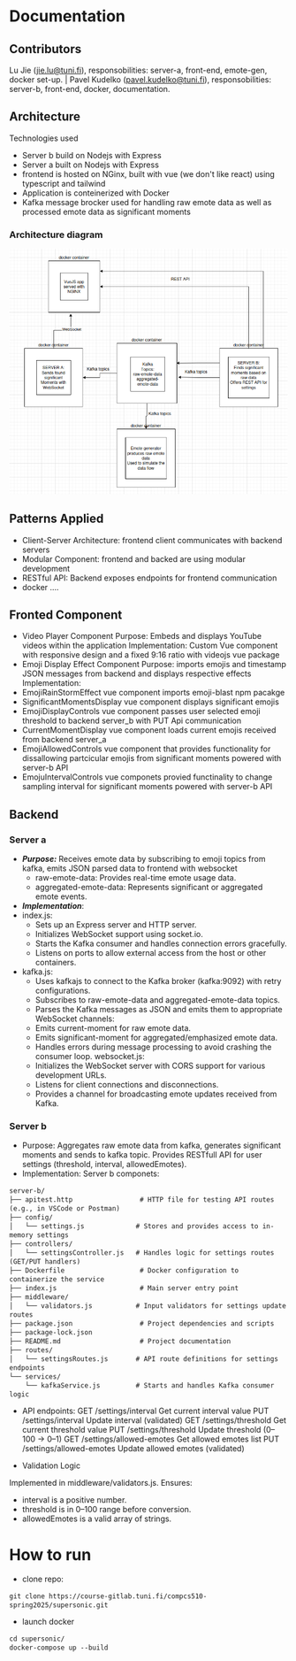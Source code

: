 # Documentation

## Contributors
Lu Jie (jie.lu@tuni.fi), responsobilities: server-a, front-end, emote-gen, docker set-up. |
Pavel Kudelko (pavel.kudelko@tuni.fi), responsobilities: server-b, front-end, docker, documentation.

## Architecture
Technologies used
- Server b build on Nodejs with Express
- Server a built on Nodejs with Express
- frontend is hosted on NGinx, built with vue (we don't like react) using typescript and tailwind
- Application is conteinerized with Docker
- Kafka message brocker used for handling raw emote data as well as processed emote data as significant moments

### Architecture diagram
![alt text](media/image.png)

## Patterns Applied
- Client-Server Architecture: frontend client communicates with backend servers
- Modular Component: frontend and backed are using modular development
- RESTful API: Backend exposes endpoints for frontend communication
- docker ....

## Fronted Component
- Video Player Component
Purpose: Embeds and displays YouTube videos within the application
Implementation: Custom Vue component with responsive design and a fixed 9:16 ratio with videojs vue package
- Emoji Display Effect Component
Purpose: imports emojis and timestamp JSON messages from backend and displays respective effects
Implementation:
- EmojiRainStormEffect vue component imports emoji-blast npm pacakge
- SignificantMomentsDisplay vue component displays significant emojis
- EmojiDisplayControls vue component passes user selected emoji threshold to backend server_b with PUT Api communication
- CurrentMomentDisplay vue component loads current emojis received from backend server_a
- EmojiAllowedControls vue component that provides functionality for dissallowing partcicular emojis from significant moments powered with server-b API
- EmojuIntervalControls vue componets provied functinality to change sampling interval for significant moments powered with server-b API

## Backend
### Server a
- ***Purpose:*** Receives emote data by subscribing to emoji topics from kafka, emits JSON parsed data to frontend with websocket
    - raw-emote-data: Provides real-time emote usage data.
    - aggregated-emote-data: Represents significant or aggregated emote events.
- ***Implementation***:
- index.js:
    - Sets up an Express server and HTTP server.
    - Initializes WebSocket support using socket.io.
    - Starts the Kafka consumer and handles connection errors gracefully.
    - Listens on ports to allow external access from the host or other containers.
- kafka.js:
    - Uses kafkajs to connect to the Kafka broker (kafka:9092) with retry configurations.
    - Subscribes to raw-emote-data and aggregated-emote-data topics.
    - Parses the Kafka messages as JSON and emits them to appropriate WebSocket channels:
    - Emits current-moment for raw emote data.
    - Emits significant-moment for aggregated/emphasized emote data.
    - Handles errors during message processing to avoid crashing the consumer loop.
    websocket.js:
    - Initializes the WebSocket server with CORS support for various development URLs.
    - Listens for client connections and disconnections.
    - Provides a channel for broadcasting emote updates received from Kafka.

### Server b
- Purpose: Aggregates raw emote data from kafka, generates significant moments and sends to kafka topic.
        Provides RESTfull API for user settings (threshold, interval, allowedEmotes).
- Implementation:
Server b componets:

```
server-b/
├── apitest.http                 # HTTP file for testing API routes (e.g., in VSCode or Postman)
├── config/
│   └── settings.js             # Stores and provides access to in-memory settings
├── controllers/
│   └── settingsController.js   # Handles logic for settings routes (GET/PUT handlers)
├── Dockerfile                   # Docker configuration to containerize the service
├── index.js                     # Main server entry point
├── middleware/
│   └── validators.js           # Input validators for settings update routes
├── package.json                 # Project dependencies and scripts
├── package-lock.json
├── README.md                    # Project documentation
├── routes/
│   └── settingsRoutes.js       # API route definitions for settings endpoints
└── services/
    └── kafkaService.js         # Starts and handles Kafka consumer logic
```

- API endpoints:
GET	/settings/interval	Get current interval value
PUT	/settings/interval	Update interval (validated)
GET	/settings/threshold	Get current threshold value
PUT	/settings/threshold	Update threshold (0–100 → 0–1)
GET	/settings/allowed-emotes	Get allowed emotes list
PUT	/settings/allowed-emotes	Update allowed emotes (validated)

- Validation Logic

Implemented in middleware/validators.js. Ensures:
- interval is a positive number.
- threshold is in 0–100 range before conversion.
- allowedEmotes is a valid array of strings.

# How to run

- clone repo:
```
git clone https://course-gitlab.tuni.fi/compcs510-spring2025/supersonic.git
```
- launch docker
```
cd supersonic/
docker-compose up --build
```